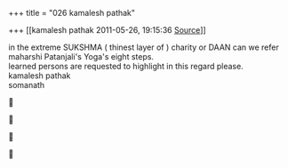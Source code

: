 +++
title = "026 kamalesh pathak"

+++
[[kamalesh pathak	2011-05-26, 19:15:36 [Source](https://groups.google.com/g/samskrita/c/RRnL4ROHx1Y)]]



in the extreme SUKSHMA ( thinest layer of ) charity or DAAN can we refer maharshi Patanjali's Yoga's eight steps.  
learned persons are requested to highlight in this regard please.  
kamalesh pathak  
somanath  
  









